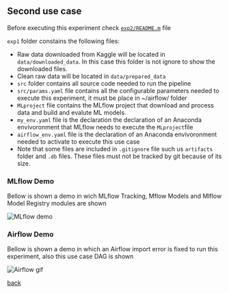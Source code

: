 ## Second use case

Before executing this experiment check [`exp2/README.m`](https://github.com/meridiaz/MLOps-Evaluation/blob/main/exp2/README.md) file

`exp1` folder constains the following files:
- Raw data downloaded from Kaggle will be located in `data/downloaded_data`. In this case this folder is not ignore to show the downloaded files.
- Clean raw data will be located in `data/prepared_data`
- `src` folder contains all source code needed to run the pipeline
- `src/params.yaml` file contains all the configurable parameters needed to execute this experiment, it must be place in ~/airflow/ folder
- `MLproject` file contains the MLflow project that download and process data and build and evalute ML models.
- `my_env.yaml` file is the declaration the declaration of an Anaconda envivoronment that MLflow needs to execute the `MLproject`file
- `airflow_env.yaml` file is the declaration of an Anaconda envivoronment needed to activate to execute this use case
- Note that some files are included in `.gitignore` file such us `artifacts` folder and `.db` files. These files must not be tracked by git because of its size.

### MLflow Demo

Bellow is shown a demo in wich MLflow Tracking, Mflow Models and Mlflow Model Registry modules are shown

![MLflow demo](assets/images/mlflow.gif "MLflow demo")

### Airflow Demo

Bellow is shown a demo in which an Airflow import error is fixed to run this experiment, also this use case DAG is shown

![](assets/images/airflow_exp2.gif "Airflow gif")

[back](./)
